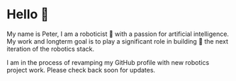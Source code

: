# Hello 👋
My name is Peter, I am a roboticist 🤖 with a passion for artificial intelligence. My work and longterm goal is to play a significant role in building 🔧 the next iteration of the robotics stack.

I am in the process of revamping my GitHub profile with new robotics project work. Please check back soon for updates. 
